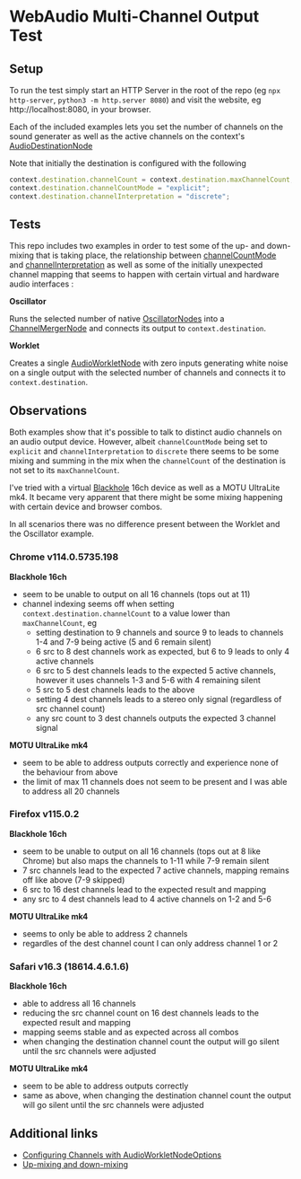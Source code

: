 # WebAudio Multi-Channel Output Test

## Setup

To run the test simply start an HTTP Server in the root of the repo (eg `npx http-server`, `python3 -m http.server 8080`) and visit the website, eg http://localhost:8080,  in your browser.

Each of the included examples lets you set the number of channels on the sound generater as well as the active channels on the context's [AudioDestinationNode](https://developer.mozilla.org/en-US/docs/Web/API/AudioDestinationNode)

Note that initially the destination is configured with the following

```js
context.destination.channelCount = context.destination.maxChannelCount; // Set to the maximum amount of channels available
context.destination.channelCountMode = "explicit";
context.destination.channelInterpretation = "discrete";
```

## Tests

This repo includes two examples in order to test some of the up- and down-mixing that is taking place, the relationship between [channelCountMode](https://developer.mozilla.org/en-US/docs/Web/API/AudioNode/channelCountMode) and [channelInterpretation](https://developer.mozilla.org/en-US/docs/Web/API/AudioNode/channelInterpretation) as well as some of the initially unexpected channel mapping that seems to happen with certain virtual and hardware audio interfaces :

**Oscillator**

Runs the selected number of native [OscillatorNodes](https://developer.mozilla.org/en-US/docs/Web/API/OscillatorNode) into a [ChannelMergerNode](https://developer.mozilla.org/en-US/docs/Web/API/ChannelMergerNode) and connects its output to `context.destination`.

**Worklet**

Creates a single [AudioWorkletNode](https://developer.mozilla.org/en-US/docs/Web/API/AudioWorkletNode) with zero inputs generating white noise on a single output with the selected number of channels and connects it to `context.destination`.

## Observations

Both examples show that it's possible to talk to distinct audio channels on an audio output device. However, albeit `channelCountMode` being set to `explicit` and `channelInterpretation` to `discrete` there seems to be some mixing and summing in the mix when the `channelCount` of the destination is not set to its `maxChannelCount`.

I've tried with a virtual [Blackhole](https://github.com/ExistentialAudio/BlackHole) 16ch device as well as a MOTU UltraLite mk4. It became very apparent that there might be some mixing happening with certain device and browser combos.

In all scenarios there was no difference present between the Worklet and the Oscillator example.

### Chrome v114.0.5735.198

**Blackhole 16ch**

* seem to be unable to output on all 16 channels (tops out at 11)
* channel indexing seems off when setting `context.destination.channelCount` to a value lower than `maxChannelCount`, eg
  * setting destination to 9 channels and source 9 to leads to channels 1-4 and 7-9 being active (5 and 6 remain silent)
  * 6 src to 8 dest channels work as expected, but 6 to 9 leads to only 4 active channels
  * 6 src to 5 dest channels leads to the expected 5 active channels, however it uses channels 1-3 and 5-6 with 4 remaining silent
  * 5 src to 5 dest channels leads to the above
  * setting 4 dest channels leads to a stereo only signal (regardless of src channel count)
  * any src count to 3 dest channels outputs the expected 3 channel signal

**MOTU UltraLike mk4**

* seem to be able to address outputs correctly and experience none of the behaviour from above
* the limit of max 11 channels does not seem to be present and I was able to address all 20 channels

### Firefox v115.0.2

**Blackhole 16ch**

* seem to be unable to output on all 16 channels (tops out at 8 like Chrome) but also maps the channels to 1-11 while 7-9 remain silent
* 7 src channels lead to the expected 7 active channels, mapping remains off like above (7-9 skipped)
* 6 src to 16 dest channels lead to the expected result and mapping
* any src to 4 dest channels lead to 4 active channels on 1-2 and 5-6

**MOTU UltraLike mk4**

* seems to only be able to address 2 channels
* regardles of the dest channel count I can only address channel 1 or 2


### Safari v16.3 (18614.4.6.1.6)

**Blackhole 16ch**

* able to address all 16 channels
* reducing the src channel count on 16 dest channels leads to the expected result and mapping
* mapping seems stable and as expected across all combos
* when changing the destination channel count the output will go silent until the src channels were adjusted

**MOTU UltraLike mk4**

* seem to be able to address outputs correctly
* same as above, when changing the destination channel count the output will go silent until the src channels were adjusted


## Additional links

* [Configuring Channels with AudioWorkletNodeOptions](https://www.w3.org/TR/webaudio/#configuring-channels-with-audioworkletnodeoptions)
* [Up-mixing and down-mixing](https://developer.mozilla.org/en-US/docs/Web/API/Web_Audio_API/Basic_concepts_behind_Web_Audio_API#up-mixing_and_down-mixing)

